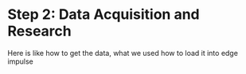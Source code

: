 # Step 2: Data Acquisition and Research

Here is like how to get the data, what we used how to load it into edge impulse
